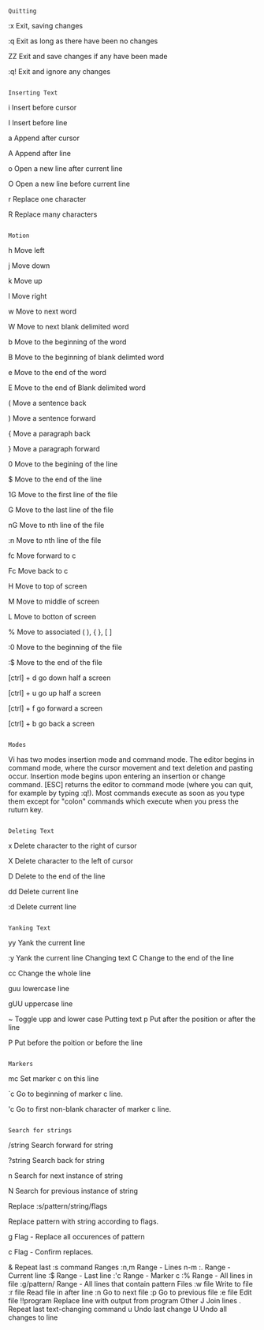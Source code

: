                                                                                       Quitting

:x
Exit, saving changes

:q
Exit as long as there have been no changes

ZZ
Exit and save changes if any have been made

:q!
Exit and ignore any changes


                                                                                    Inserting Text
i
Insert before cursor

I
Insert before line

a
Append after cursor

A
Append after line

o
Open a new line after current line

O
Open a new line before current line

r
Replace one character

R
Replace many characters




                                                                                 Motion
h
Move left

j
Move down

k
Move up

l
Move right

w
Move to next word

W
Move to next blank delimited word

b
Move to the beginning of the word

B
Move to the beginning of blank delimted word

e
Move to the end of the word

E
Move to the end of Blank delimited word

(
Move a sentence back

)
Move a sentence forward

{
Move a paragraph back

}
Move a paragraph forward

0
Move to the begining of the line

$
Move to the end of the line

1G
Move to the first line of the file

G
Move to the last line of the file

nG
Move to nth line of the file

:n
Move to nth line of the file

fc
Move forward to c

Fc
Move back to c

H
Move to top of screen

M
Move to middle of screen

L
Move to botton of screen

%
Move to associated ( ), { }, [ ]

:0
Move to the beginning of the file

:$
Move to the end of the file

[ctrl] + d
go down half a screen

[ctrl] + u
go up half a screen

[ctrl] + f
go forward a screen

[ctrl] + b
go back a screen



                                                                                              Modes

Vi has two modes insertion mode and command mode. The editor begins in command mode, where the cursor movement and text deletion and pasting occur. Insertion mode begins upon entering an insertion or change command. [ESC] returns the editor to command mode (where you can quit, for example by typing :q!). Most commands execute as soon as you type them except for "­col­on" commands which execute when you press the ruturn key.


                                                                                          Deleting Text
x
Delete character to the right of cursor

X
Delete character to the left of cursor

D
Delete to the end of the line

dd
Delete current line

:d
Delete current line

                                                                                             Yanking Text
yy
Yank the current line

:y
Yank the current line
                                                                                    Changing text
C
Change to the end of the line

cc
Change the whole line

guu
lowercase line

gUU
uppercase line

~
Toggle upp and lower case
                                                                                        Putting text
p
Put after the position or after the line

P
Put before the poition or before the line

                                                                                           Markers
mc
Set marker c on this line

`c
Go to beginning of marker c line.

'c
Go to first non-blank character of marker c line.

                                                                                   Search for strings
/string
Search forward for string

?string
Search back for string

n
Search for next instance of string

N
Search for previous instance of string

Replace
:s/pat­ter­n/s­tri­ng/­flags

Replace pattern with string according to flags.

g
Flag - Replace all occurences of pattern

c
Flag - Confirm replaces.

&
Repeat last :s command
Ranges
:n,m
Range - Lines n-m
:.
Range - Current line
:$
Range - Last line
:'c
Range - Marker c
:%
Range - All lines in file
:g/pattern/
Range - All lines that contain pattern
Files
:w file
Write to file
:r file
Read file in after line
:n
Go to next file
:p
Go to previous file
:e file
Edit file
!!program
Replace line with output from program
Other
J
Join lines
.
Repeat last text-changing command
u
Undo last change
U
Undo all changes to line
